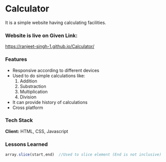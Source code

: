 
# Calculator


It is a simple website having calculating facilities.


### Website is live on Given Link:
https://ranjeet-singh-1.github.io/Calculator/ 


### Features

- Responsive according to different devices
- Used to do simple calculations like:
  1. Addition
  2. Substraction
  3. Multiplication
  4. Division
- It can provide history of calculations 
- Cross platform


### Tech Stack

**Client:** HTML, CSS, Javascript



### Lessons Learned

```Javascript
array.slice(start,end)  //Used to slice element (End is not inclusive)
```

